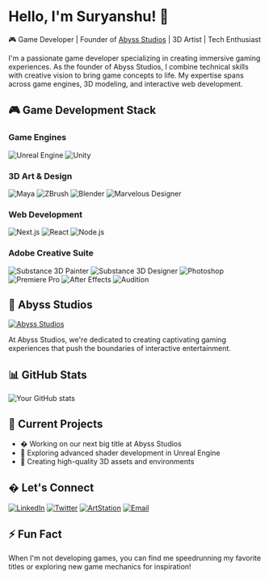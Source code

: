 # Hello, I'm Suryanshu! 👋

🎮 Game Developer | Founder of [Abyss Studios](https://abyssstudios.site) | 3D Artist | Tech Enthusiast

I'm a passionate game developer specializing in creating immersive gaming experiences. As the founder of Abyss Studios, I combine technical skills with creative vision to bring game concepts to life. My expertise spans across game engines, 3D modeling, and interactive web development.

## 🎮 Game Development Stack

### Game Engines
![Unreal Engine](https://img.shields.io/badge/Unreal%20Engine-0E1128?style=for-the-badge&logo=unrealengine&logoColor=white)
![Unity](https://img.shields.io/badge/Unity-100000?style=for-the-badge&logo=unity&logoColor=white)

### 3D Art & Design
![Maya](https://img.shields.io/badge/Autodesk%20Maya-0696D6?style=for-the-badge&logo=autodesk&logoColor=white)
![ZBrush](https://img.shields.io/badge/ZBrush-FFB500?style=for-the-badge&logo=pixologic&logoColor=white)
![Blender](https://img.shields.io/badge/Blender-F5792A?style=for-the-badge&logo=blender&logoColor=white)
![Marvelous Designer](https://img.shields.io/badge/Marvelous_Designer-000000?style=for-the-badge&logo=adobephotoshop&logoColor=white)

### Web Development
![Next.js](https://img.shields.io/badge/Next.js-000000?style=for-the-badge&logo=nextdotjs&logoColor=white)
![React](https://img.shields.io/badge/React-20232A?style=for-the-badge&logo=react&logoColor=61DAFB)
![Node.js](https://img.shields.io/badge/Node.js-43853D?style=for-the-badge&logo=node.js&logoColor=white)

### Adobe Creative Suite
![Substance 3D Painter](https://img.shields.io/badge/Substance_3D_Painter-000000?style=for-the-badge&logo=adobe&logoColor=#FF3A00)
![Substance 3D Designer](https://img.shields.io/badge/Substance_3D_Designer-000000?style=for-the-badge&logo=adobe&logoColor=#FF3A00)
![Photoshop](https://img.shields.io/badge/Photoshop-31A8FF?style=for-the-badge&logo=adobephotoshop&logoColor=white)
![Premiere Pro](https://img.shields.io/badge/Premiere_Pro-9999FF?style=for-the-badge&logo=adobepremierepro&logoColor=white)
![After Effects](https://img.shields.io/badge/After_Effects-9999FF?style=for-the-badge&logo=adobeaftereffects&logoColor=white)
![Audition](https://img.shields.io/badge/Audition-9999FF?style=for-the-badge&logo=adobeaudition&logoColor=white)

## 🏢 Abyss Studios

[![Abyss Studios](https://img.shields.io/badge/Visit-Abyss_Studios-2ea44f?style=for-the-badge&logo=gamejolt&logoColor=white)](https://abyssstudios.site)

At Abyss Studios, we're dedicated to creating captivating gaming experiences that push the boundaries of interactive entertainment.

## 📊 GitHub Stats

![Your GitHub stats](https://github-readme-stats.vercel.app/api?username=Alexander-Lucifer&show_icons=true&theme=dark&hide_border=true&bg_color=0D1117)

## 🚀 Current Projects

- � Working on our next big title at Abyss Studios
- 🌱 Exploring advanced shader development in Unreal Engine
- 🎨 Creating high-quality 3D assets and environments

## � Let's Connect

[![LinkedIn](https://img.shields.io/badge/LinkedIn-0077B5?style=for-the-badge&logo=linkedin&logoColor=white)](https://www.linkedin.com/in/devilincarnate/)
[![Twitter](https://img.shields.io/badge/Twitter-1DA1F2?style=for-the-badge&logo=twitter&logoColor=white)](https://x.com/theabyssant)
[![ArtStation](https://img.shields.io/badge/ArtStation-13AFF0?style=for-the-badge&logo=artstation&logoColor=white)](https://www.artstation.com/theabyssant)
[![Email](https://img.shields.io/badge/Email-D14836?style=for-the-badge&logo=gmail&logoColor=white)](mailto:suryanshu@abyssstudios.site)

## ⚡ Fun Fact
When I'm not developing games, you can find me speedrunning my favorite titles or exploring new game mechanics for inspiration!
